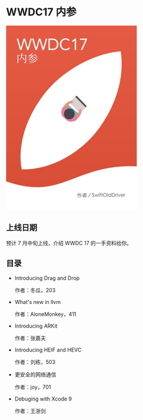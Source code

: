 # WWDC17 内参

<img src="sources/WWDC17Book.jpeg" style="max-height:500px;margin:0 auto;"/>

## 上线日期
预计 7 月中旬上线，介绍 WWDC 17 的一手资料给你。

## 目录

- Introducing Drag and Drop
  
  作者：冬瓜，203
- What's new in llvm
  
  作者：AloneMonkey，411
- Introducing ARKit
  
  作者：张嘉夫
- Introducing HEIF and HEVC
   
   作者：刘栋，503
- 更安全的网络通信
  
  作者：joy，701
- Debuging with Xcode 9
  
  作者：王浙剑